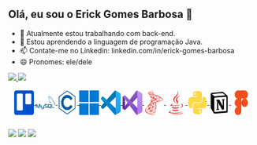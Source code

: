 ## Olá, eu sou o Erick Gomes Barbosa 👋

- 🔭 Atualmente estou trabalhando com back-end.
- 🌱 Estou aprendendo a linguagem de programação Java.
- 📫 Contate-me no Linkedin: linkedin.com/in/erick-gomes-barbosa
- 😄 Pronomes: ele/dele

<div>
  <a href="https://github.com/erixku"/>
  <img height="180em" src="https://github-readme-stats.vercel.app/api?username=erixku&show_icons=true&theme=transparent&title_color=745bf0&text_color=9e8df0&icon_color=5356db&hide_border=true&locale=pt-br&custom_title=Estatísticas&hide=issues"/>
  <img height="150em" src="https://github-readme-stats.vercel.app/api/top-langs/?username=erixku&locale=pt-br&theme=transparent&hide_border=true&title_color=745bf0&layout=compact&text_color=9e8df0&hide_progress=true&langs_count=5"/>
</div>

<div align="center" style="display: inline_block"><br>
  <img align="center" alt="Erick-Trello" height="50" width="40" src="https://github.com/devicons/devicon/blob/master/icons/trello/trello-plain.svg">
  <img align="center" alt="Erick-MySQL" height="50" width="40" src="https://github.com/devicons/devicon/blob/master/icons/mysql/mysql-plain-wordmark.svg">
  <img align="center" alt="Erick-C" height="50" width="40" src="https://github.com/devicons/devicon/blob/master/icons/c/c-line.svg">
  <img align="center" alt="Erick-Windows11" height="50" width="40" src="https://github.com/devicons/devicon/blob/master/icons/windows11/windows11-original.svg">
  <img align="center" alt="Erick-VSCode" height="50" width="40" src="https://github.com/devicons/devicon/blob/master/icons/vscode/vscode-original.svg">
  <img align="center" alt="Erick-VisualStudio" height="50" width="40" src="https://github.com/devicons/devicon/blob/master/icons/visualstudio/visualstudio-original.svg">
  <img align="center" alt="Erick-MSSQLS" height="50" width="40" src="https://github.com/devicons/devicon/blob/master/icons/microsoftsqlserver/microsoftsqlserver-plain.svg">
  <img align="center" alt="Erick-Java" height="50" width="40" src="https://github.com/devicons/devicon/blob/master/icons/java/java-plain.svg">
  <img align="center" alt="Erick-Python" height="50" width="40" src="https://github.com/devicons/devicon/blob/master/icons/python/python-plain.svg">
  <img align="center" alt="Erick-Notion" height="50" width="40" src="https://github.com/devicons/devicon/blob/master/icons/notion/notion-original.svg">
  <img align="center" alt="Erick-Figma" height="50" width="40" src="https://github.com/devicons/devicon/blob/master/icons/figma/figma-plain.svg">
</div>

##

<div>
  <a href="mailto:erickgomes1010@outlook.com"> <img src="https://img.shields.io/badge/Microsoft_Outlook-0078D4?style=for-the-badge&logo=microsoft-outlook&logoColor=white" target="_blank"></a>
  <a href="https://www.instagram.com/erixkola/"> <img src="https://img.shields.io/badge/Instagram-E4405F?style=for-the-badge&logo=instagram&logoColor=white" target="_blank"></a>
  <a href="https://www.linkedin.com/in/erick-gomes-barbosa/"> <img src="https://img.shields.io/badge/LinkedIn-0077B5?style=for-the-badge&logo=linkedin&logoColor=white" target="_blank"></a
</div>
